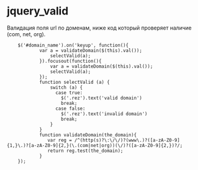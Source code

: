 # jquery_valid
Валидация поля url по доменам, ниже код который проверяет наличие (com, net, org).


        $('#domain_name').on('keyup', function(){
                var a = validateDomain($(this).val());
                    selectValid(a);
                }).focusout(function(){
                    var a = validateDomain($(this).val());
                    selectValid(a);
                });
                function selectValid (a) {
                    switch (a) {
                      case true:
                        $('.rez').text('valid domain')
                        break;
                      case false:
                        $('.rez').text('invalid domain')
                        break;
                    }
                }
                function validateDomain(the_domain){  
                   var reg = /^(http(s)?\:\/\/)?(www\.)?([a-zA-Z0-9]{1,}\.)?[a-zA-Z0-9]{2,}(\.(com|net|org))(\/)?([a-zA-Z0-9]{2,})?/;
                   return reg.test(the_domain);
                }
        });

